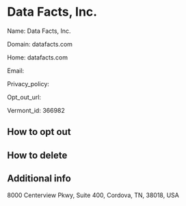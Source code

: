 
# Data Facts, Inc.

Name: Data Facts, Inc.

Domain: datafacts.com

Home: datafacts.com

Email: 

Privacy_policy: 

Opt_out_url: 

Vermont_id: 366982



## How to opt out



## How to delete



## Additional info



8000 Centerview Pkwy, Suite 400, Cordova, TN, 38018, USA

